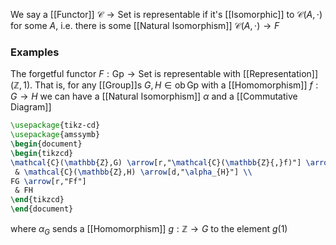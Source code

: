 We say a [[Functor]] $\mathcal{C}\to \mathrm{Set}$ is representable 
if it's [[Isomorphic]] to $\mathcal{C}(A,\cdot)$ for some $A$,
i.e. there is some [[Natural Isomorphism]] $\mathcal{C}(A,\cdot)\to F$

### Examples
The forgetful functor $F:\mathrm{Gp}\to \mathrm{Set}$ 
is representable with [[Representation]] $(\mathbb{Z},1)$.
That is, for any [[Group]]s $G,H\in \operatorname{ob}\mathrm{Gp}$
with a [[Homomorphism]] $f:G\to H$ 
we can have a [[Natural Isomorphism]] $\alpha$
and a [[Commutative Diagram]]
```tikz
\usepackage{tikz-cd}
\usepackage{amssymb}
\begin{document}
\begin{tikzcd}
\mathcal{C}(\mathbb{Z},G) \arrow[r,"\mathcal{C}(\mathbb{Z}{,}f)"] \arrow[d,"\alpha_{G}"]
 & \mathcal{C}(\mathbb{Z},H) \arrow[d,"\alpha_{H}"] \\
FG \arrow[r,"Ff"]
 & FH
\end{tikzcd}
\end{document}
```
where $\alpha_{G}$ sends a [[Homomorphism]] $g:\mathbb{Z}\to G$
to the element $g(1)$



